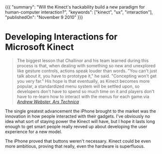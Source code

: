 {{{
    "summary": "Will the Kinect's hackability build a new paradigm for human-computer interaction?",
    "keywords": ["kinect", "ux", "interaction"],
    "publishedOn": "November 9 2010"
}}}


# Developing Interactions for Microsoft Kinect

> The biggest lesson that Challinor and his team learned during this process is that, when dealing with something so new and unexplored like gesture controls, actions speak louder than words. "You can't just talk about it, you have to prototype it," he said. "Concepting won't get you very far." His hope is that eventually, as Kinect becomes more popular, a standardized menu system will be settled upon, so developers don't have to spend so much time on it and players don't have to re-learn how to interact with the menus for each game.via 
> <cite>[Andrew Webster, Ars Technica][1]</cite>

The single greatest advancement the iPhone brought to the market was the innovation in how people interacted with their gadgets. I've obviously no idea what sort of staying power the Kinect will have, but I hope it lasts long enough to get smart people really revved up about developing the user experience for a new model.

The iPhone proved that buttons weren't necessary. Kinect could be even more ambitious, proving that really, even the hardware is superfluous.

 [1]: http://arstechnica.com/gaming/news/2010/11/the-kinect-effect-how-harmonix-mastered-dance-centrals-menus.ars
